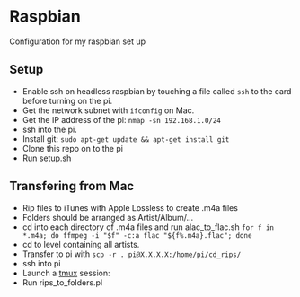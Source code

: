 # Raspbian
Configuration for my raspbian set up

## Setup
- Enable ssh on headless raspbian by touching a file called `ssh` to the card before turning on the pi.
- Get the network subnet with `ifconfig` on Mac.
- Get the IP address of the pi:
	`nmap -sn 192.168.1.0/24`
- ssh into the pi.
- Install git:
	`sudo apt-get update && apt-get install git`
- Clone this repo on to the pi
- Run setup.sh

## Transfering from Mac

- Rip files to iTunes with Apple Lossless to create .m4a files
- Folders should be arranged as Artist/Album/...
- cd into each directory of .m4a files and run alac_to_flac.sh
    `for f in *.m4a; do ffmpeg -i "$f" -c:a flac "${f%.m4a}.flac"; done`
- cd to level containing all artists.
- Transfer to pi with `scp -r . pi@X.X.X.X:/home/pi/cd_rips/`
- ssh into pi
- Launch a [tmux](http://www.sitepoint.com/tmux-a-simple-start/) session:
- Run rips_to_folders.pl
